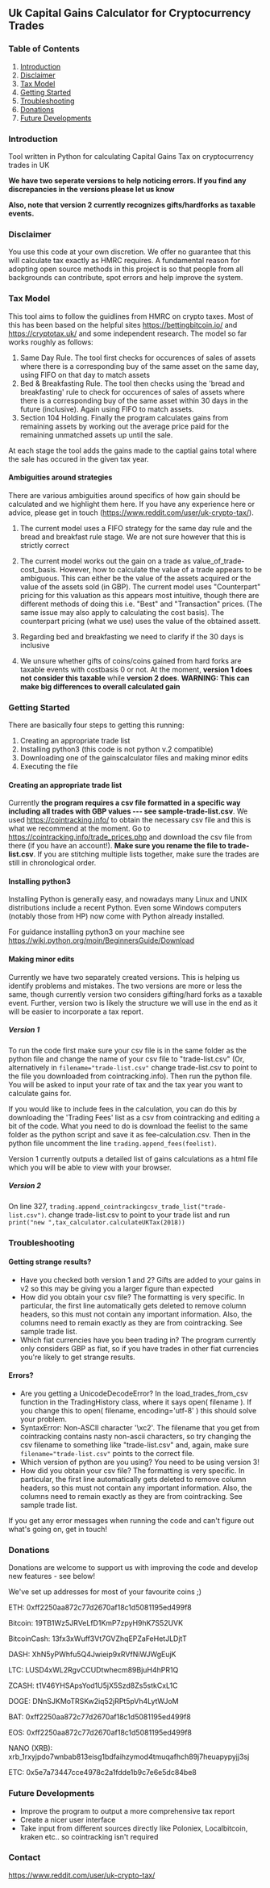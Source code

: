 ## Uk Capital Gains Calculator for Cryptocurrency Trades

### Table of Contents
1. [Introduction](#introduction)
2. [Disclaimer](#disclaimer)
3. [Tax Model](#tax-model)
4. [Getting Started](#getting-started)
5. [Troubleshooting](#troubleshooting)
6. [Donations](#donations)
7. [Future Developments](#future-developments)

### Introduction
Tool written in Python for calculating Capital Gains Tax on cryptocurrency trades in UK


**We have two seperate versions to help noticing errors. If you find any discrepancies in the versions please let us know**

**Also, note that version 2 currently recognizes gifts/hardforks as taxable events.**

### Disclaimer
You use this code at your own discretion. We offer no guarantee that this will calculate tax exactly as HMRC requires. A fundamental reason for adopting open source methods in this project is so that people from all backgrounds can contribute, spot errors and help improve the system.

### Tax Model
This tool aims to follow the guidlines from HMRC on crypto taxes. Most of this has been based on the helpful sites https://bettingbitcoin.io/ and https://cryptotax.uk/ and some independent research. The model so far works roughly as follows:
1. Same Day Rule. The tool first checks for occurences of sales of assets where there is a corresponding buy of the same asset on the same day, using FIFO on that day to match assets
2. Bed & Breakfasting Rule. The tool then checks using the 'bread and breakfasting' rule to check for occurences of sales of assets where there is a corresponding buy of the same asset within 30 days in the future (inclusive). Again using FIFO to match assets.
3. Section 104 Holding. Finally the program calculates gains from remaining assets by working out the average price paid for the remaining unmatched assets up until the sale.

At each stage the tool adds the gains made to the captial gains total where the sale has occured in the given tax year.

#### Ambiguities around strategies
There are various ambiguities around specifics of how gain should be calculated and we highlight them here. If you have any experience here or advice, please get in touch (https://www.reddit.com/user/uk-crypto-tax/).

1. The current model uses a FIFO strategy for the same day rule and the bread and breakfast rule stage. We are not sure however that this is strictly correct

2. The current model works out the gain on a trade as value_of_trade-cost_basis. However, how to calculate the value of a trade appears to be ambiguous. This can either be the value of the assets acquired or the value of the assets sold (in GBP). The current model uses "Counterpart" pricing for this valuation as this appears most intuitive, though there are different methods of doing this i.e. "Best" and "Transaction" prices. (The same issue may also apply to calculating the cost basis). The counterpart pricing (what we use) uses the value of the obtained assett.

3. Regarding bed and breakfasting we need to clarify if the 30 days is inclusive

4. We unsure whether gifts of coins/coins gained from hard forks are taxable events with costbasis 0 or not. At the moment, **version 1 does not consider this taxable** while **version 2 does**. **WARNING: This can make big differences to overall calculated gain**

### Getting Started
There are basically four steps to getting this running:
1. Creating an appropriate trade list
2. Installing python3 (this code is not python v.2 compatible)
3. Downloading one of the gainscalculator files and making minor edits
4. Executing the file

#### Creating an appropriate trade list

Currently **the program requires a csv file formatted in a specific way including all trades with GBP values --- see sample-trade-list.csv**. We used https://cointracking.info/ to obtain the necessary csv file and this is what we recommend at the moment. Go to https://cointracking.info/trade_prices.php and download the csv file from there (if you have an account!). **Make sure you rename the file to trade-list.csv**. If you are stitching multiple lists together, make sure the trades are still in chronological order.

#### Installing python3
Installing Python is generally easy, and nowadays many Linux and UNIX distributions include a recent Python. Even some Windows computers (notably those from HP) now come with Python already installed.

For guidance installing python3 on your machine see https://wiki.python.org/moin/BeginnersGuide/Download

#### Making minor edits

Currently we have two separately created versions. This is helping us identify problems and mistakes. The two versions are more or less the same, though currently version two considers gifting/hard forks as a taxable event. Further, version two is likely the structure we will use in the end as it will be easier to incorporate a tax report.

##### Version 1
To run the code first make sure your csv file is in the same folder as the python file and change the name of your csv file to "trade-list.csv" (Or, alternatively in `filename="trade-list.csv"` change trade-list.csv to point to the file you downloaded from cointracking.info). Then run the python file. You will be asked to input your rate of tax and the tax year you want to calculate gains for.

If you would like to include fees in the calculation, you can do this by downloading the 'Trading Fees' list as a csv from cointracking and editing a bit of the code. What you need to do is download the feelist to the same folder as the python script and save it as fee-calculation.csv. Then in the python file uncomment the line `trading.append_fees(feelist)`.

Version 1 currently outputs a detailed list of gains calculations as a html file which you will be able to view with your browser.

##### Version 2
On line 327, `trading.append_cointrackingcsv_trade_list("trade-list.csv")`. change trade-list.csv to point to your trade list and run `print("new ",tax_calculator.calculateUKTax(2018))`

### Troubleshooting
#### Getting strange results? 

* Have you checked both version 1 and 2? Gifts are added to your gains in v2 so this may be giving you a larger figure than expected
* How did you obtain your csv file? The formatting is very specific. In particular, the first line automatically gets deleted to remove column headers, so this must not contain any important information. Also, the columns need to remain exactly as they are from cointracking. See sample trade list.
* Which fiat currencies have you been trading in? The program currently only considers GBP as fiat, so if you have trades in other fiat currencies you're likely to get strange results.

#### Errors? 

* Are you getting a UnicodeDecodeError? In the load_trades_from_csv function in the TradingHistory class, where it says open( filename ). If you change this to open( filename, encoding='utf-8' ) this should solve your problem. 
* SyntaxError: Non-ASCII character '\xc2'. The filename that you get from cointracking contains nasty non-ascii characters, so try changing the csv filename to something like "trade-list.csv" and, again, make sure `filename="trade-list.csv"` points to the correct file.
* Which version of python are you using? You need to be using version 3!
* How did you obtain your csv file? The formatting is very specific. In particular, the first line automatically gets deleted to remove column headers, so this must not contain any important information. Also, the columns need to remain exactly as they are from cointracking. See sample trade list.

If you get any error messages when running the code and can't figure out what's going on, get in touch!


### Donations
Donations are welcome to support us with improving the code and develop new features - see below!

We've set up addresses for most of your favourite coins ;)

ETH: 0xff2250aa872c77d2670af18c1d5081195ed499f8

Bitcoin: 19TB1Wz5JRVeLfD1KmP7zpyH9hK7S52UVK

BitcoinCash: 13fx3xWuff3Vt7GVZhqEPZaFeHetJLDjtT

DASH: XhN5yPWhfu5Q4Jwieip9xRVfNiWJWgEujK

LTC: LUSD4xWL2RgvCCUDtwhecm89BjuH4hPR1Q

ZCASH: t1V46YHSApsYod1U5jX5Szd8Zs5stkCxL1C

DOGE: DNnSJKMoTRSKw2iq52jRPt5pVh4LytWJoM

BAT: 0xff2250aa872c77d2670af18c1d5081195ed499f8

EOS: 0xff2250aa872c77d2670af18c1d5081195ed499f8

NANO (XRB): xrb_1rxyjpdo7wnbab813eisg1bdfaihzymod4tmuqafhch89j7heuapypyjj3sj

ETC: 0x5e7a73447cce4978c2a1fdde1b9c7e6e5dc84be8


### Future Developments
* Improve the program to output a more comprehensive tax report
* Create a nicer user interface
* Take input from different sources directly like Poloniex, Localbitcoin, kraken etc.. so cointracking isn't required

### Contact
https://www.reddit.com/user/uk-crypto-tax/
